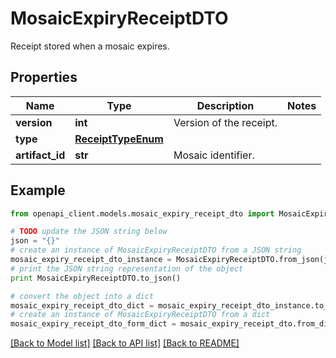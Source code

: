 # MosaicExpiryReceiptDTO

Receipt stored when a mosaic expires.

## Properties

Name | Type | Description | Notes
------------ | ------------- | ------------- | -------------
**version** | **int** | Version of the receipt. | 
**type** | [**ReceiptTypeEnum**](ReceiptTypeEnum.md) |  | 
**artifact_id** | **str** | Mosaic identifier. | 

## Example

```python
from openapi_client.models.mosaic_expiry_receipt_dto import MosaicExpiryReceiptDTO

# TODO update the JSON string below
json = "{}"
# create an instance of MosaicExpiryReceiptDTO from a JSON string
mosaic_expiry_receipt_dto_instance = MosaicExpiryReceiptDTO.from_json(json)
# print the JSON string representation of the object
print MosaicExpiryReceiptDTO.to_json()

# convert the object into a dict
mosaic_expiry_receipt_dto_dict = mosaic_expiry_receipt_dto_instance.to_dict()
# create an instance of MosaicExpiryReceiptDTO from a dict
mosaic_expiry_receipt_dto_form_dict = mosaic_expiry_receipt_dto.from_dict(mosaic_expiry_receipt_dto_dict)
```
[[Back to Model list]](../README.md#documentation-for-models) [[Back to API list]](../README.md#documentation-for-api-endpoints) [[Back to README]](../README.md)


